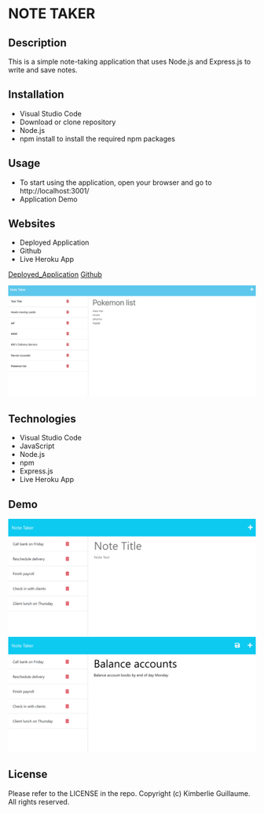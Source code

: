 # NOTE TAKER

## Description

This is a simple note-taking application that uses Node.js and Express.js to write and save notes. 

## Installation

- Visual Studio Code 
- Download or clone repository
- Node.js 
- npm install to install the required npm packages

## Usage

- To start using the application, open your browser and go to http://localhost:3001/
- Application Demo


## Websites

- Deployed Application
- Github
- Live Heroku App 

[Deployed_Application](https://kimberlie901.github.io/NOTES/)
[Github](https://github.com/kimberlie901/NOTES)

![Note-Taker-Application-Screenshot](assets/Screenshot%202023-04-10%20at%207.59.08%20PM.png)

## Technologies

- Visual Studio Code
- JavaScript
- Node.js
- npm
- Express.js
- Live Heroku App

## Demo 

![Note-Taker-Demo](Assets/11-express-homework-demo-01.png)
![Note-Taker-Demo](Assets/11-express-homework-demo-02.png)

## License

Please refer to the LICENSE in the repo. Copyright (c) Kimberlie Guillaume. All rights reserved.  